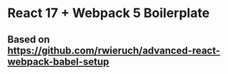 # React 17 + Webpack 5 Boilerplate

## Based on https://github.com/rwieruch/advanced-react-webpack-babel-setup
